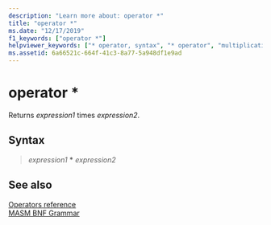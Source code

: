 ```yaml
---
description: "Learn more about: operator *"
title: "operator *"
ms.date: "12/17/2019"
f1_keywords: ["operator *"]
helpviewer_keywords: ["* operator, syntax", "* operator", "multiplication operator [C++], syntax", "arithmetic operators [C++], multiplication", "operators [MASM], multiplication"]
ms.assetid: 6a66521c-664f-41c3-8a77-5a948df1e9ad
---
```

# operator *

Returns *expression1* times *expression2*.

## Syntax

> *expression1* __\*__ *expression2*

## See also

[Operators reference](operators-reference.md)\
[MASM BNF Grammar](masm-bnf-grammar.md)
